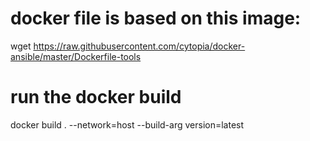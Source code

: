 # docker file is based on this image:
wget https://raw.githubusercontent.com/cytopia/docker-ansible/master/Dockerfile-tools

# run the docker build
docker build . --network=host --build-arg version=latest